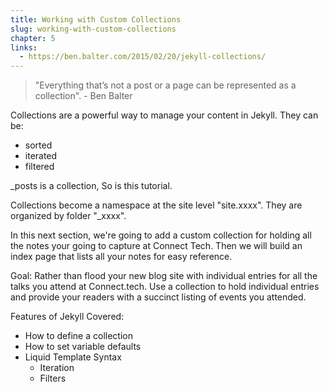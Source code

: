 ```yaml
---
title: Working with Custom Collections
slug: working-with-custom-collections
chapter: 5
links:
  - https://ben.balter.com/2015/02/20/jekyll-collections/
---
```

> "Everything that’s not a post or a page can be represented as a collection".
>                                                - Ben Balter

Collections are a powerful way to manage your content in Jekyll. They can be:
* sorted
* iterated
* filtered

_posts is a collection, So is this tutorial.

Collections become a namespace at the site level "site.xxxx".  They are organized
by folder "_xxxx".

In this next section, we're going to add a custom collection for holding all the
notes your going to capture at Connect Tech.  Then we will build an index page
that lists all your notes for easy reference.

Goal:  Rather than flood your new blog site with individual entries for all
the talks you attend at Connect.tech.  Use a collection to hold individual entries
and provide your readers with a succinct listing of events you attended.

Features of Jekyll Covered:

* How to define a collection
* How to set variable defaults
* Liquid Template Syntax
    * Iteration
    * Filters

